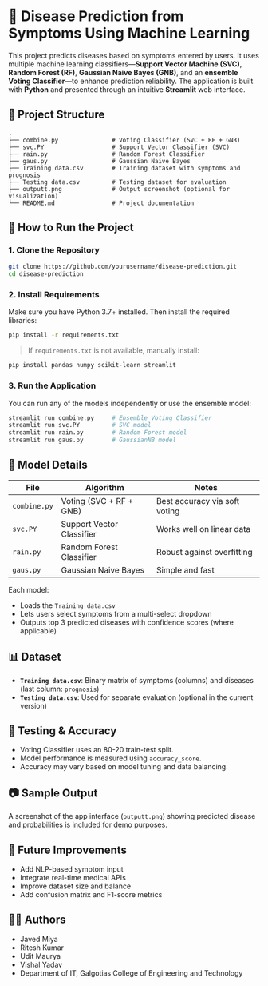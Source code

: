 
# 🧠 Disease Prediction from Symptoms Using Machine Learning

This project predicts diseases based on symptoms entered by users. It uses multiple machine learning classifiers—**Support Vector Machine (SVC)**, **Random Forest (RF)**, **Gaussian Naive Bayes (GNB)**, and an **ensemble Voting Classifier**—to enhance prediction reliability. The application is built with **Python** and presented through an intuitive **Streamlit** web interface.

## 📂 Project Structure

```plaintext
.
├── combine.py               # Voting Classifier (SVC + RF + GNB)
├── svc.PY                   # Support Vector Classifier (SVC)
├── rain.py                  # Random Forest Classifier
├── gaus.py                  # Gaussian Naive Bayes
├── Training data.csv        # Training dataset with symptoms and prognosis
├── Testing data.csv         # Testing dataset for evaluation
├── outputt.png              # Output screenshot (optional for visualization)
└── README.md                # Project documentation
```

## 🚀 How to Run the Project

### 1. Clone the Repository

```bash
git clone https://github.com/yourusername/disease-prediction.git
cd disease-prediction
```

### 2. Install Requirements

Make sure you have Python 3.7+ installed. Then install the required libraries:

```bash
pip install -r requirements.txt
```

> If `requirements.txt` is not available, manually install:

```bash
pip install pandas numpy scikit-learn streamlit
```

### 3. Run the Application

You can run any of the models independently or use the ensemble model:

```bash
streamlit run combine.py     # Ensemble Voting Classifier
streamlit run svc.PY         # SVC model
streamlit run rain.py        # Random Forest model
streamlit run gaus.py        # GaussianNB model
```

## 🧠 Model Details

| File        | Algorithm             | Notes                          |
|-------------|------------------------|--------------------------------|
| `combine.py`| Voting (SVC + RF + GNB)| Best accuracy via soft voting |
| `svc.PY`    | Support Vector Classifier | Works well on linear data    |
| `rain.py`   | Random Forest Classifier | Robust against overfitting   |
| `gaus.py`   | Gaussian Naive Bayes     | Simple and fast               |

Each model:
- Loads the `Training data.csv`
- Lets users select symptoms from a multi-select dropdown
- Outputs top 3 predicted diseases with confidence scores (where applicable)

## 📊 Dataset

- **`Training data.csv`**: Binary matrix of symptoms (columns) and diseases (last column: `prognosis`)
- **`Testing data.csv`**: Used for separate evaluation (optional in the current version)

## 🧪 Testing & Accuracy

- Voting Classifier uses an 80-20 train-test split.
- Model performance is measured using `accuracy_score`.
- Accuracy may vary based on model tuning and data balancing.

## 📷 Sample Output

A screenshot of the app interface (`outputt.png`) showing predicted disease and probabilities is included for demo purposes.

## 📌 Future Improvements

- Add NLP-based symptom input
- Integrate real-time medical APIs
- Improve dataset size and balance
- Add confusion matrix and F1-score metrics

## 👨‍💻 Authors

- Javed Miya  
- Ritesh Kumar  
- Udit Maurya  
- Vishal Yadav  
- Department of IT, Galgotias College of Engineering and Technology
